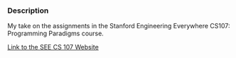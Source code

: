 ### Description

My take on the assignments in the Stanford Engineering Everywhere CS107: Programming Paradigms course.

[Link to the SEE CS 107 Website](http://see.stanford.edu/see/courseinfo.aspx?coll=2d712634-2bf1-4b55-9a3a-ca9d470755ee)
